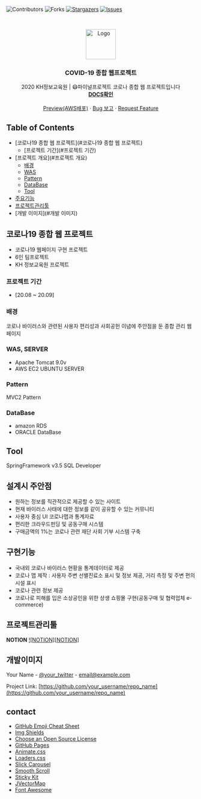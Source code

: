 ![Contributors][contributors-shield]
![Forks][forks-shield]
[![Stargazers][stars-shield]][stars-url]
[![Issues][issues-shield]][issues-url]


<!-- PROJECT LOGO -->
<br />
<p align="center">
  <a href="https://github.com/othneildrew/Best-README-Template">
    <img src="https://png.pngtree.com/png-vector/20200317/ourlarge/pngtree-logo-covid-19-coronavirus-wuhan-vector-illustration-png-image_2162385.jpg" alt="Logo" width="80" height="80">
  </a>

  <h3 align="center">COVID-19 종합 웹프로젝트</h3>

  <p align="center">
    2020 KH정보교육원 | 😷파이널프로젝트 코로나 종합 웹 프로젝트입니다
    <br />
    <a href="https://github.com/othneildrew/Best-README-Template"><strong>DOCS확인</strong></a>
    <br />
    <br />
    <a href="https://github.com/othneildrew/Best-README-Template">Preview(AWS배포)</a>
    ·
    <a href="https://github.com/othneildrew/Best-README-Template/issues">Bug 보고</a>
    ·
    <a href="https://github.com/othneildrew/Best-README-Template/issues">Request Feature</a>
  </p>
</p>

 
 

<!-- TABLE OF CONTENTS -->
## Table of Contents

* [코로나19 종합 웹 프로젝트](#코로나19 종합 웹 프로젝트)
  * [프로젝트 기간](#프로젝트 기간)
* [프로젝트 개요](#프로젝트 개요)
  * [배경](#배경) 
  * [WAS](#WAS)
  * [Pattern](#Pattern)
  * [DataBase](#DataBase)
  * [Tool](#Tool)
* [주요기능](#주요기능)
* [프로젝트관리툴](#프로젝트관리툴)
* [개발 이미지](#개발 이미지)



<!-- ABOUT THE PROJECT -->
## 코로나19 종합 웹 프로젝트

* 코로나19 웹페이지 구현 프로젝트
* 6인 팀프로젝트
* KH 정보교육원 프로젝트 

### 프로젝트 기간
* [20.08 ~ 20.09]

### 배경

코로나 바이러스와 관련된 사용자 편리성과 사회공헌 이념에 주안점을 둔 종합 관리 웹페이지

### WAS, SERVER
* Apache Tomcat 9.0v
* AWS EC2 UBUNTU SERVER

### Pattern

MVC2 Pattern

### DataBase

* amazon RDS
* ORACLE DataBase

<!-- ROADMAP -->
## Tool

SpringFramework v3.5
SQL Developer

<!-- CONTRIBUTING -->
## 설계시 주안점

   * 원하는 정보를 직관적으로 제공할 수 있는 사이트
   * 현재 바이러스 사태에 대한 정보를 같이 공유할 수 있는 커뮤니티
   * 사용자 중심 UI 코로나맵과 통계자료
   * 편리한 크라우드펀딩 및 공동구매 시스템
   * 구매금액의 1%는 코로나 관련 재단 사회 기부 시스템 구축

## 구현기능

* 국내외 코로나 바이러스 현황을 통계데이터로 제공
* 코로나 맵 제작 : 사용자 주변 선별진료소 표시 및 정보 제공, 거리 측정 및 주변 편의시설 표시
* 코로나 관련 정보 제공
* 코로나로 피해를 입은 소상공인을 위한 상생 쇼핑몰 구현(공동구매 및 협력업체 e-commerce)

<!-- LICENSE -->
## 프로젝트관리툴
**NOTION**
[![NOTION][NOTION]](http://logovectordl.com/wp-content/uploads/2019/11/notion-labs-inc-logo-vector.png)

<!-- CONTACT -->
## 개발이미지

Your Name - [@your_twitter](https://twitter.com/your_username) - email@example.com

Project Link: [https://github.com/your_username/repo_name](https://github.com/your_username/repo_name)


<!-- ACKNOWLEDGEMENTS -->
## contact
* [GitHub Emoji Cheat Sheet](https://www.webpagefx.com/tools/emoji-cheat-sheet)
* [Img Shields](https://shields.io)
* [Choose an Open Source License](https://choosealicense.com)
* [GitHub Pages](https://pages.github.com)
* [Animate.css](https://daneden.github.io/animate.css)
* [Loaders.css](https://connoratherton.com/loaders)
* [Slick Carousel](https://kenwheeler.github.io/slick)
* [Smooth Scroll](https://github.com/cferdinandi/smooth-scroll)
* [Sticky Kit](http://leafo.net/sticky-kit)
* [JVectorMap](http://jvectormap.com)
* [Font Awesome](https://fontawesome.com)

<!-- MARKDOWN LINKS & IMAGES -->
<!-- https://www.markdownguide.org/basic-syntax/#reference-style-links -->
[contributors-shield]: https://img.shields.io/github/contributors/COVID-19-WEB-App/COVID-19-Web-app.svg?style=flat-square
[contributors-url]: https://github.comCOVID-19-WEB-App/COVID-19-Web-app/graphs/contributors
[forks-shield]: https://img.shields.io/github/forks/COVID-19-WEB-App/COVID-19-Web-app.svg?style=flat-square
[forks-url]: https://github.com/COVID-19-WEB-App/COVID-19-Web-app/network/members
[stars-shield]: https://img.shields.io/github/stars/COVID-19-WEB-App/COVID-19-Web-app.svg?style=flat-square
[stars-url]: https://github.com/COVID-19-WEB-App/COVID-19-Web-app/stargazers
[issues-shield]: https://img.shields.io/github/issues/COVID-19-WEB-App/COVID-19-Web-app.svg?style=flat-square
[issues-url]: https://github.com/COVID-19-WEB-App/COVID-19-Web-app/issues
[product-screenshot]: images/screenshot.png

